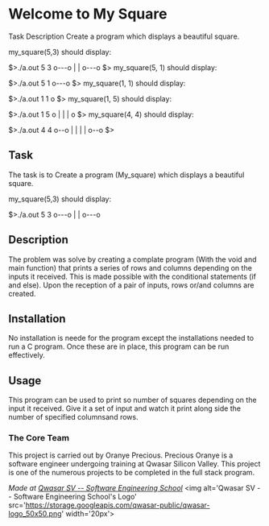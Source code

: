 # Welcome to My Square
Task Description
Create a program which displays a beautiful square.

my_square(5,3) should display:

$>./a.out 5 3
o---o
|   |
o---o
$>
my_square(5, 1) should display:

$>./a.out 5 1
o---o
$>
my_square(1, 1) should display:

$>./a.out 1 1
o
$>
my_square(1, 5) should display:

$>./a.out 1 5
o
|
|
|
o
$>
my_square(4, 4) should display:

$>./a.out 4 4
o--o
|  |
|  |
o--o
$>

## Task
The task is to Create a program (My_square) which displays a beautiful square.

my_square(5,3) should display:

$>./a.out 5 3
o---o
|   |
o---o

## Description
The problem was solve by creating a complate program (With the void and main function)
that prints a series of rows and columns depending on the inputs it received.
This is made possible with the conditional statements (if and else).
Upon the reception of a pair of inputs, rows or/and columns are created. 

## Installation
No installation is neede for the program except the installations needed to run a C program.
Once these are in place, this program can be run effectively.

## Usage
This program can be used to print so number of squares depending on the input it received.
Give it a set of input and watch it print along side the number of specified columnsand rows.

### The Core Team
This project is carried out by Oranye Precious.
Precious Oranye is a software engineer undergoing training at Qwasar Silicon Valley.
This project is one of the numerous projects to be completed in the full stack program.

<span><i>Made at <a href='https://qwasar.io'>Qwasar SV -- Software Engineering School</a></i></span>
<span><img alt='Qwasar SV -- Software Engineering School's Logo' src='https://storage.googleapis.com/qwasar-public/qwasar-logo_50x50.png' width='20px'></span>
